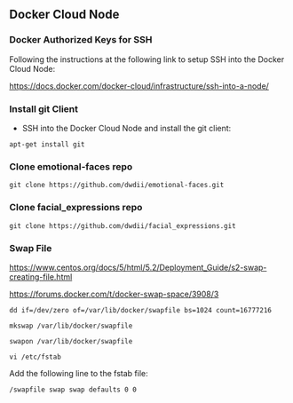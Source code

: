 
## Docker Cloud Node

### Docker Authorized Keys for SSH

Following the instructions at the following link to setup SSH into the Docker Cloud Node:

https://docs.docker.com/docker-cloud/infrastructure/ssh-into-a-node/

### Install git Client

* SSH into the Docker Cloud Node and install the git client:

`apt-get install git`

### Clone emotional-faces repo

`git clone https://github.com/dwdii/emotional-faces.git`


### Clone facial_expressions repo

`git clone https://github.com/dwdii/facial_expressions.git`
	
### Swap File

https://www.centos.org/docs/5/html/5.2/Deployment_Guide/s2-swap-creating-file.html

https://forums.docker.com/t/docker-swap-space/3908/3

```
dd if=/dev/zero of=/var/lib/docker/swapfile bs=1024 count=16777216

mkswap /var/lib/docker/swapfile

swapon /var/lib/docker/swapfile

vi /etc/fstab 
```

Add the following line to the fstab file:

`/swapfile swap swap defaults 0 0`




